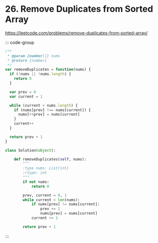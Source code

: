 # 26. Remove Duplicates from Sorted Array

https://leetcode.com/problems/remove-duplicates-from-sorted-array/

::: code-group

```js [JavaScript]
/**
 * @param {number[]} nums
 * @return {number}
 */
var removeDuplicates = function(nums) {
  if (!nums || !nums.length) {
    return 0
  }

  var prev = 0
  var current = 1

  while (current < nums.length) {
    if (nums[prev] !== nums[current]) {
      nums[++prev] = nums[current]
    }
    current++
  }

  return prev + 1
}
```

```py [Python]
class Solution(object):

    def removeDuplicates(self, nums):
        """
        :type nums: List[int]
        :rtype: int
        """
        if not nums:
            return 0

        prev, current = 0, 1
        while current < len(nums):
            if nums[prev] != nums[current]:
                prev += 1
                nums[prev] = nums[current]
            current += 1

        return prev + 1
```

:::
